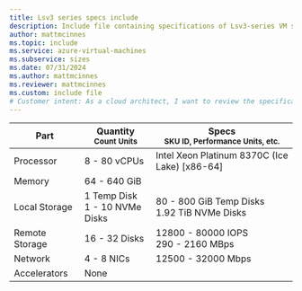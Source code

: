 ```yaml
---
title: Lsv3 series specs include
description: Include file containing specifications of Lsv3-series VM sizes.
author: mattmcinnes
ms.topic: include
ms.service: azure-virtual-machines
ms.subservice: sizes
ms.date: 07/31/2024
ms.author: mattmcinnes
ms.reviewer: mattmcinnes
ms.custom: include file
# Customer intent: As a cloud architect, I want to review the specifications of Lsv3-series VM sizes, so that I can select the appropriate virtual machine configuration that meets the resource requirements of my applications.
---
```

| Part | Quantity <br><sup>Count Units | Specs <br><sup>SKU ID, Performance Units, etc.  |
|---|---|---|
| Processor      | 8 - 80 vCPUs       | Intel Xeon Platinum 8370C (Ice Lake) [x86-64]                               |
| Memory         | 64 - 640 GiB          |                                  |
| Local Storage  | 1 Temp Disk <br> 1 - 10 NVMe Disks          | 80 - 800 GiB Temp Disks <br> 1.92 TiB NVMe Disks                |
| Remote Storage | 16 - 32 Disks    | 12800 - 80000 IOPS <br>290 - 2160 MBps   |
| Network        | 4 - 8 NICs          | 12500 - 32000 Mbps                          |
| Accelerators   | None              |                                   |
